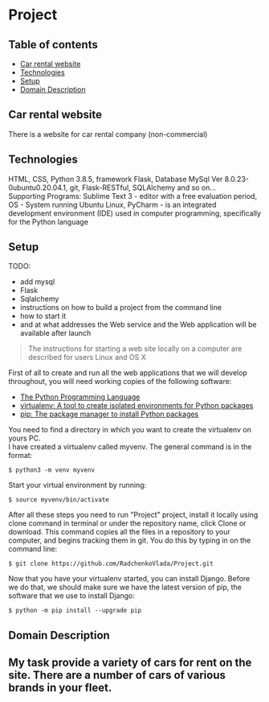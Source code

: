 # Project
## Table of contents

* [Car rental website](#general-info)
* [Technologies](#technologies)
* [Setup](#setup)
* [Domain Description](#domain_description)


## Car rental website

There is a website for car rental company (non-commercial)


## Technologies

HTML, CSS, Python 3.8.5, framework Flask, Database MySql Ver 8.0.23-0ubuntu0.20.04.1, git, Flask-RESTful, SQLAlchemy and so on...\
Supporting Programs: Sublime Text 3 - editor with a free evaluation period,
OS - System running Ubuntu Linux,
PyCharm - is an integrated development environment (IDE) used in computer programming, specifically for the Python language 

## Setup
TODO: 
* add mysql
* Flask
* Sqlalchemy
* instructions on how to build a project from the command line 
* how to start it 
* and at what addresses the Web service and the Web application will be available after launch
> The instructions for starting a web site locally on a computer are described for users Linux and OS X

First of all to create and run all the web applications that we will develop throughout, you will need working copies 
of the following software:
*	[The Python Programming Language](https://www.python.org/downloads/)
*	[virtualenv: A tool to create isolated environments for Python packages](https://virtualenv.pypa.io/en/latest/installation.html)
*	[pip: The package manager to install Python packages](https://pip.pypa.io/en/stable/installing/)

You need to find a directory in which you want to create the virtualenv on yours PC.\
I have created a virtualenv called myvenv. The general command is in the format:

```
$ python3 -m venv myvenv
```

Start your virtual environment by running:

```
$ source myvenv/bin/activate
```

After all these steps you need to run "Project" project, install it locally using clone command in terminal or
under the repository name, click Clone or download.
This command copies all the files in a repository to your computer,
and begins tracking them in git. You do this by typing in on the command line:
 
```
$ git clone https://github.com/RadchenkoVlada/Project.git
```
 
Now that you have your virtualenv started, you can install Django.
Before we do that, we should make sure we have the latest version of pip, the software that we use to install Django:

```
$ python -m pip install --upgrade pip
```

## Domain Description

My task provide a variety of cars for rent on the site. There are a number of **cars** of various brands in your 
fleet.
------------------------
